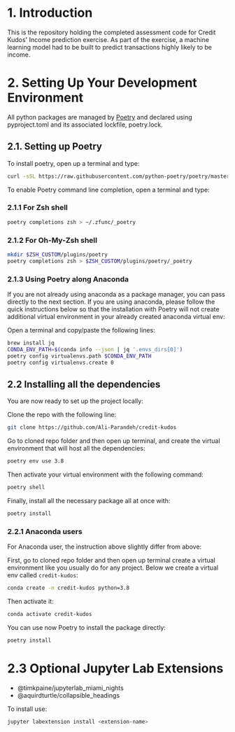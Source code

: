 # 1. Introduction

This is the repository holding the completed assessment code for Credit Kudos' Income prediction exercise.
As part of the exercise, a machine learning model had to be built to predict transactions highly likely to be income.

# 2. Setting Up Your Development Environment

All python packages are managed by [Poetry](https://python-poetry.org/) and declared using pyproject.toml and its associated lockfile, poetry.lock.

## 2.1. Setting up Poetry
To install poetry, open up a terminal and type:

```bash
curl -sSL https://raw.githubusercontent.com/python-poetry/poetry/master/get-poetry.py | python -
```

To enable Poetry command line completion, open a terminal and type:

### 2.1.1 For Zsh shell
```bash
poetry completions zsh > ~/.zfunc/_poetry
```

### 2.1.2 For Oh-My-Zsh shell
```bash
mkdir $ZSH_CUSTOM/plugins/poetry
poetry completions zsh > $ZSH_CUSTOM/plugins/poetry/_poetry
```

### 2.1.3 Using Poetry along Anaconda
If you are not already using anaconda as a package manager, you can pass directly to the next section. If you are using anaconda, please follow the quick instructions below so that the installation with Poetry will not create additional virtual environment in your already created anaconda virtual env:

Open a terminal and copy/paste the following lines:

```bash
brew install jq
CONDA_ENV_PATH=$(conda info --json | jq '.envs_dirs[0]')
poetry config virtualenvs.path $CONDA_ENV_PATH
poetry config virtualenvs.create 0
```

## 2.2 Installing all the dependencies

You are now ready to set up the project locally:

Clone the repo with the following line:

```bash
git clone https://github.com/Ali-Parandeh/credit-kudos
```

Go to cloned repo folder and then open up terminal, and create the virtual environment that will host all the dependencies:

```bash
poetry env use 3.8
```

Then activate your virtual environment with the following command:

```bash
poetry shell
```

Finally, install all the necessary package all at once with:

```bash
poetry install
```

### 2.2.1 Anaconda users

For Anaconda user, the instruction above slightly differ from above:

First, go to cloned repo folder and then open up terminal create a virtual environment like you usually do for any project. Below we create a virtual env called `credit-kudos`:

```bash
conda create -n credit-kudos python=3.8
```

Then activate it:

```bash
conda activate credit-kudos
```

You can use now Poetry to install the package directly:

```bash
poetry install
```

# 2.3 Optional Jupyter Lab Extensions

- @timkpaine/jupyterlab_miami_nights
- @aquirdturtle/collapsible_headings

To install use:

```bash
jupyter labextension install <extension-name>
```

